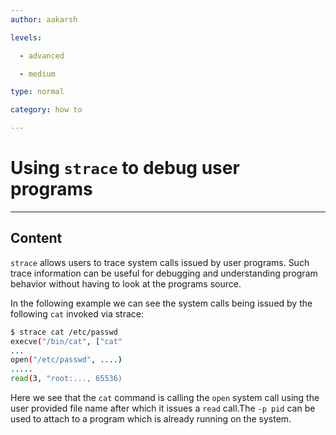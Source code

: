 ```yaml
---
author: aakarsh

levels:

  - advanced

  - medium

type: normal

category: how to

---
```


# Using `strace` to debug user programs

---

## Content

`strace` allows users to trace
system calls issued by user programs.
Such trace information can be useful
for debugging and understanding program behavior without having to look at the
programs source.

In the following example we can see the system calls being issued by the following `cat` invoked via strace:

```bash
$ strace cat /etc/passwd
execve("/bin/cat", ["cat"
...
open("/etc/passwd", ....)
.....
read(3, "root:..., 65536)
```

Here we see that the `cat` command is calling the `open` system call using the user provided file name after which it issues a `read` call.The `-p pid` can be
used to attach to a program which is already running on the system.
